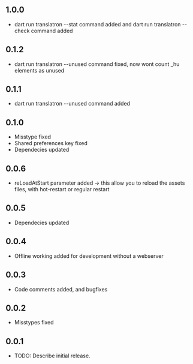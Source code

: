 ## 1.0.0

* dart run translatron --stat command added and dart run translatron --check command added

## 0.1.2

* dart run translatron --unused command fixed, now wont count _hu elements as unused

## 0.1.1

* dart run translatron --unused command added

## 0.1.0

* Misstype fixed
* Shared preferences key fixed
* Dependecies updated

## 0.0.6

* reLoadAtStart parameter added -> this allow you to reload the assets files, with hot-restart or regular restart

## 0.0.5

* Dependecies updated

## 0.0.4

* Offline working added for development without a webserver

## 0.0.3

* Code comments added, and bugfixes

## 0.0.2

* Misstypes fixed

## 0.0.1

* TODO: Describe initial release.
